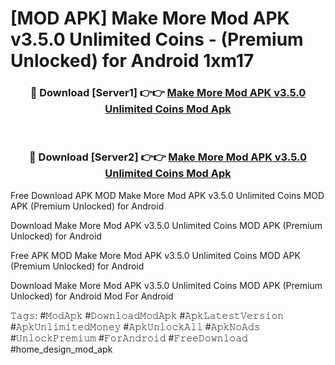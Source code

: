 # [MOD APK] Make More Mod APK v3.5.0 Unlimited Coins - (Premium Unlocked) for Android 1xm17



<div align="center">
<h3>🔴 Download [Server1] 👉👉 <a href="https://momento.my/?title=Make_More_Mod_APK_v3.5.0_Unlimited_Coins">Make More Mod APK v3.5.0 Unlimited Coins Mod Apk</a></h3><br>

<h3>🔴 Download [Server2] 👉👉 <a href="https://momento.my/?title=Make_More_Mod_APK_v3.5.0_Unlimited_Coins">Make More Mod APK v3.5.0 Unlimited Coins Mod Apk</a></h3>
</div>



Free Download APK MOD Make More Mod APK v3.5.0 Unlimited Coins MOD APK (Premium Unlocked) for Android

Download Make More Mod APK v3.5.0 Unlimited Coins MOD APK (Premium Unlocked) for Android

Free APK MOD Make More Mod APK v3.5.0 Unlimited Coins MOD APK (Premium Unlocked) for Android

Download Make More Mod APK v3.5.0 Unlimited Coins MOD APK (Premium Unlocked) for Android Mod For Android

𝚃𝚊𝚐𝚜: #𝙼𝚘𝚍𝙰𝚙𝚔 #𝙳𝚘𝚠𝚗𝚕𝚘𝚊𝚍𝙼𝚘𝚍𝙰𝚙𝚔 #𝙰𝚙𝚔𝙻𝚊𝚝𝚎𝚜𝚝𝚅𝚎𝚛𝚜𝚒𝚘𝚗 #𝙰𝚙𝚔𝚄𝚗𝚕𝚒𝚖𝚒𝚝𝚎𝚍𝙼𝚘𝚗𝚎𝚢 #𝙰𝚙𝚔𝚄𝚗𝚕𝚘𝚌𝚔𝙰𝚕𝚕 #𝙰𝚙𝚔𝙽𝚘𝙰𝚍𝚜 #𝚄𝚗𝚕𝚘𝚌𝚔𝙿𝚛𝚎𝚖𝚒𝚞𝚖 #𝙵𝚘𝚛𝙰𝚗𝚍𝚛𝚘𝚒𝚍 #𝙵𝚛𝚎𝚎𝙳𝚘𝚠𝚗𝚕𝚘𝚊𝚍 #home_design_mod_apk
